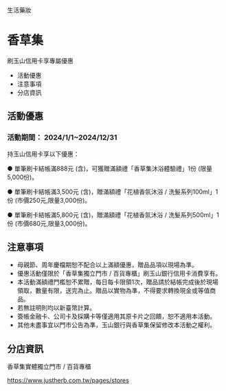 生活藥妝

# 香草集  

刷玉山信用卡享專屬優惠

  * 活動優惠
  * 注意事項
  * 分店資訊

## 活動優惠

### 活動期間： 2024/1/1~2024/12/31

持玉山信用卡享以下優惠：

● 單筆刷卡結帳滿888元 (含)，可獲贈滿額禮「香草集沐浴體驗禮」1份 (限量5,000份)。

● 單筆刷卡結帳滿3,500元 (含)，贈滿額禮「花植香氛沐浴 / 洗髮系列100ml」1份 (市價250元,限量3,000份)。

● 單筆刷卡結帳滿5,800元 (含)，贈滿額禮「花植香氛沐浴 / 洗髮系列500ml」1份 (市價680元,限量3,000份)。

  

## 注意事項

  * 母親節、周年慶檔期恕不配合以上滿額優惠，贈品品項以現場為準。
  * 優惠活動僅限於「香草集獨立門市 / 百貨專櫃」刷玉山銀行信用卡消費享有。
  * 本活動滿額禮門檻恕不累贈，每日每卡限領1次，贈品請於結帳完成後於現場領取，數量有限，送完為止。贈品以實物為準，不得要求轉換現金或等值商品。
  * 若無註明則均以新臺幣計算。
  * 簽帳金融卡、公司卡及採購卡等僅適用其原卡片之回饋，恕不適用本活動。
  * 其他未盡事宜以門市公告為準，玉山銀行與香草集保留修改本活動之權利。

## 分店資訊

香草集實體獨立門市 / 百貨專櫃

https://www.justherb.com.tw/pages/stores

